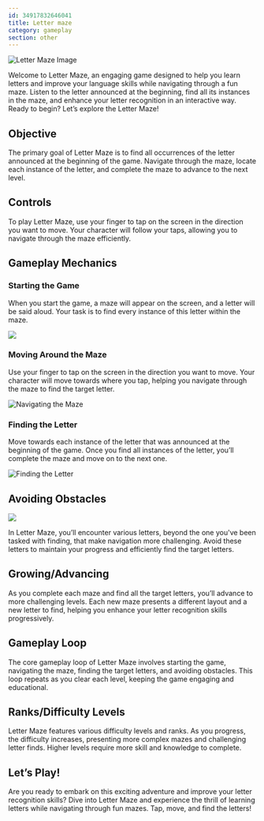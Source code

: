 ```yaml
---
id: 34917832646041
title: Letter maze
category: gameplay
section: other
---
```

![Letter Maze Image](https://help.studycat.com/hc/article_attachments/34917832623897)

Welcome to Letter Maze, an engaging game designed to help you learn letters and improve your language skills while navigating through a fun maze. Listen to the letter announced at the beginning, find all its instances in the maze, and enhance your letter recognition in an interactive way. Ready to begin? Let’s explore the Letter Maze!

Objective
---------

The primary goal of Letter Maze is to find all occurrences of the letter announced at the beginning of the game. Navigate through the maze, locate each instance of the letter, and complete the maze to advance to the next level.

Controls
--------

To play Letter Maze, use your finger to tap on the screen in the direction you want to move. Your character will follow your taps, allowing you to navigate through the maze efficiently.

Gameplay Mechanics
------------------

### Starting the Game

When you start the game, a maze will appear on the screen, and a letter will be said aloud. Your task is to find every instance of this letter within the maze.

![](https://help.studycat.com/hc/article_attachments/35079949007769)

### Moving Around the Maze

Use your finger to tap on the screen in the direction you want to move. Your character will move towards where you tap, helping you navigate through the maze to find the target letter.

![Navigating the Maze](https://help.studycat.com/hc/article_attachments/34917832629785)

### Finding the Letter

Move towards each instance of the letter that was announced at the beginning of the game. Once you find all instances of the letter, you’ll complete the maze and move on to the next one.

![Finding the Letter](https://help.studycat.com/hc/article_attachments/34917832631321)

Avoiding Obstacles
------------------

![](https://help.studycat.com/hc/article_attachments/35076983481369)

In Letter Maze, you’ll encounter various letters, beyond the one you've been tasked with finding, that make navigation more challenging. Avoid these letters to maintain your progress and efficiently find the target letters.

Growing/Advancing
-----------------

As you complete each maze and find all the target letters, you’ll advance to more challenging levels. Each new maze presents a different layout and a new letter to find, helping you enhance your letter recognition skills progressively.

Gameplay Loop
-------------

The core gameplay loop of Letter Maze involves starting the game, navigating the maze, finding the target letters, and avoiding obstacles. This loop repeats as you clear each level, keeping the game engaging and educational.

Ranks/Difficulty Levels
-----------------------

Letter Maze features various difficulty levels and ranks. As you progress, the difficulty increases, presenting more complex mazes and challenging letter finds. Higher levels require more skill and knowledge to complete.

Let’s Play!
-----------

Are you ready to embark on this exciting adventure and improve your letter recognition skills? Dive into Letter Maze and experience the thrill of learning letters while navigating through fun mazes. Tap, move, and find the letters!